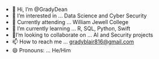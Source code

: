 - 👋 Hi, I’m @GradyDean
- 👀 I’m interested in ... Data Science and Cyber Security
- 🏫 Currently attending ... William Jewell College
- 🌱 I’m currently learning ... R, SQL, Python, Swift
- 💸I’m looking to collaborate on ... AI and Security projects
- 📫 How to reach me ... gradyblair816@gmail.com
- 😄 Pronouns: ... He/Him


<!---
GradyDean/GradyDean is a ✨ special ✨ repository because its `README.md` (this file) appears on your GitHub profile.
You can click the Preview link to take a look at your changes.
--->
